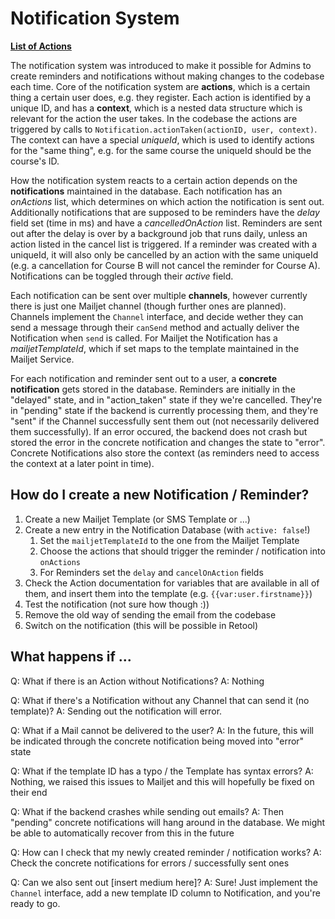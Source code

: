 # Notification System

**[List of Actions](./ACTIONS.md)**

The notification system was introduced to make it possible for Admins to create reminders and notifications without making changes to the codebase each time. Core of the notification system are
**actions**, which is a certain thing a certain user does, e.g. they register. 
Each action is identified by a unique ID, and has a **context**, which is a nested data structure which is relevant for the action the user takes. In the codebase the actions are triggered by calls to `Notification.actionTaken(actionID, user, context)`. The context can have a special _uniqueId_, which is used to identify actions for the "same thing", e.g. for the same course the uniqueId should be the course's ID.

How the notification system reacts to a certain action depends on the **notifications** maintained in the database. Each notification has an _onActions_ list, which determines on which action the notification is sent out. Additionally notifications that are supposed to be reminders have the _delay_ field set (time in ms) and have a _cancelledOnAction_ list. Reminders are sent out after the delay is over by a background job that runs daily, unless an action listed in the cancel list is triggered. If a reminder was created with a uniqueId, it will also only be cancelled by an action with the same uniqueId (e.g. a cancellation for Course B will not cancel the reminder for Course A). 
Notifications can be toggled through their _active_ field.

Each notification can be sent over multiple **channels**, however currently there is just one Mailjet channel (though further ones are planned). Channels implement the `Channel` interface, and decide wether they can send a message through their `canSend` method and actually deliver the Notification when `send` is called. For Mailjet the Notification has a _mailjetTemplateId_, which if set maps to the template maintained in the Mailjet Service. 

For each notification and reminder sent out to a user, a **concrete notification** gets stored in the database. Reminders are initially in the "delayed" state, and in "action_taken" state if they we're cancelled. They're in "pending" state if the backend is currently processing them, and they're "sent" if the Channel successfully sent them out (not necessarily delivered them successfully). If an error occured, the backend does not crash but stored the error in the concrete notification and changes the state to "error". Concrete Notifications also store the context (as reminders need to access the context at a later point in time).

## How do I create a new Notification / Reminder?

1. Create a new Mailjet Template (or SMS Template or ...)
2. Create a new entry in the Notification Database (with `active: false`!)
   1. Set the `mailjetTemplateId` to the one from the Mailjet Template
   2. Choose the actions that should trigger the reminder / notification into `onActions`
   3. For Reminders set the `delay` and `cancelOnAction` fields
3. Check the Action documentation for variables that are available in all of them, and insert them into the template (e.g. `{{var:user.firstname}}`)
4. Test the notification (not sure how though :))
5. Remove the old way of sending the email from the codebase
6. Switch on the notification (this will be possible in Retool)

## What happens if ...

Q: What if there is an Action without Notifications? 
A: Nothing

Q: What if there's a Notification without any Channel that can send it (no template)?
A: Sending out the notification will error. 

Q: What if a Mail cannot be delivered to the user? 
A: In the future, this will be indicated through the concrete notification being moved into "error" state

Q: What if the template ID has a typo / the Template has syntax errors? 
A: Nothing, we raised this issues to Mailjet and this will hopefully be fixed on their end

Q: What if the backend crashes while sending out emails?
A: Then "pending" concrete notifications will hang around in the database. We might be able to automatically recover from this in the future

Q: How can I check that my newly created reminder / notification works?
A: Check the concrete notifications for errors / successfully sent ones

Q: Can we also sent out [insert medium here]?
A: Sure! Just implement the `Channel` interface, add a new template ID column to Notification, and you're ready to go.

